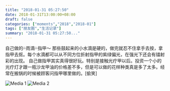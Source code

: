 ```yaml
---
title: "2018-01-31 05:27:50"
date: 2018-01-31T13:00:00+08:00
draft: false
categories: ["moments","2018","2018-01"]
tags: ["朋友圈","生活记录"]
summary: "2018-01-31 05:27:50..."
---
```


自己做的💦雨滴💦指甲～
那些鼓起来的小水滴是硬的，做完就忍不住拿手去按，拿指甲去抠。每个水滴都可以从不同方位折射指甲的紫绿偏光，在强光下还会有镭射彩的出现。
自己做指甲其实真得很好玩。特别是接触光疗甲以后。投资一个小的光疗灯才跟一瓶沙龙甲油的价格差不多，但是可以做的花样种类真是多了太多。经常在搬锅的时候被顾客问指甲哪里做的。[偷笑]

![Media 1](/Moments/photos/2018-01-31/201801310527500.jpg)
![Media 2](/Moments/photos/2018-01-31/201801310527501.jpg)

